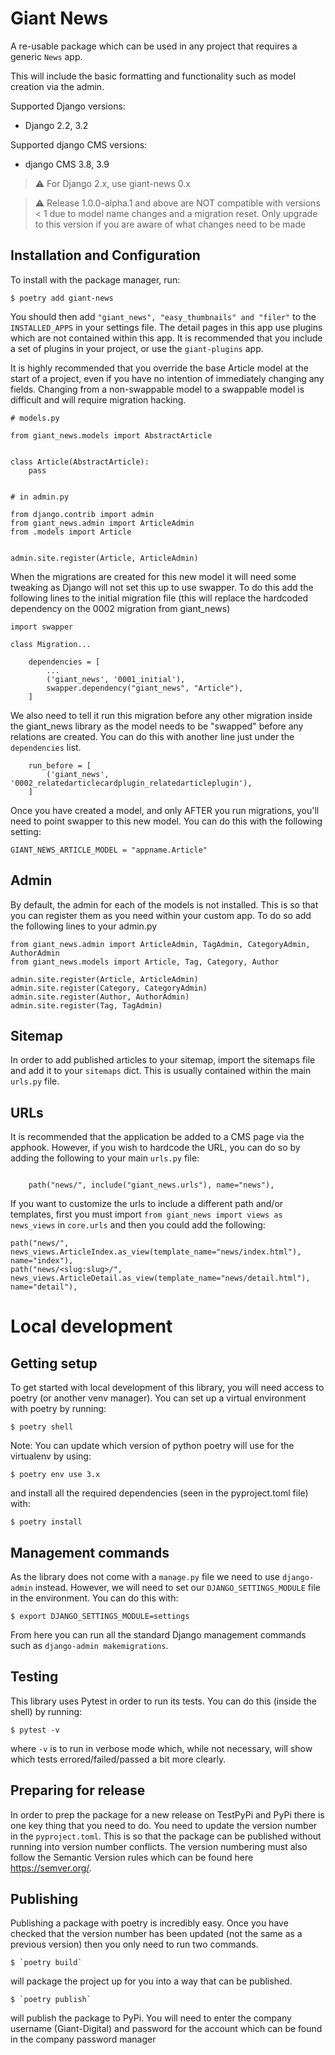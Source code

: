 # Giant News

A re-usable package which can be used in any project that requires a generic `News` app.

This will include the basic formatting and functionality such as model creation via the admin.

Supported Django versions:

- Django 2.2, 3.2

Supported django CMS versions:

- django CMS 3.8, 3.9

> &#x26a0;&#xfe0f; For Django 2.x, use giant-news 0.x

> &#x26a0;&#xfe0f; Release 1.0.0-alpha.1 and above are NOT compatible with
> versions < 1 due to model name changes and a migration reset. Only upgrade to
> this version if you are aware of what changes need to be made

## Installation and Configuration

To install with the package manager, run:

    $ poetry add giant-news

You should then add `"giant_news", "easy_thumbnails" and "filer"` to the `INSTALLED_APPS` in your settings file.
The detail pages in this app use plugins which are not contained within this app. It is recommended that you include a set of plugins in your project, or use the `giant-plugins` app.

It is highly recommended that you override the base Article model at the start
of a project, even if you have no intention of immediately changing any fields.
Changing from a non-swappable model to a swappable model is difficult and will require migration
hacking.

```
# models.py

from giant_news.models import AbstractArticle


class Article(AbstractArticle):
    pass


# in admin.py

from django.contrib import admin
from giant_news.admin import ArticleAdmin
from .models import Article


admin.site.register(Article, ArticleAdmin)

```

When the migrations are created for this new model it will need some tweaking as
Django will not set this up to use swapper. To do this add the following lines to
the initial migration file (this will replace the hardcoded dependency on the
0002 migration from giant_news)

```
import swapper

class Migration...

    dependencies = [
        ...
        ('giant_news', '0001_initial'),
        swapper.dependency("giant_news", "Article"),
    ]
```
We also need to tell it run this migration before any other migration inside the
giant_news library as the model needs to be "swapped" before any relations are
created. You can do this with another line just under the `dependencies` list.

```
    run_before = [
        ('giant_news', '0002_relatedarticlecardplugin_relatedarticleplugin'),
    ]
```
Once you have created a model, and only AFTER you run migrations, you'll need to
point swapper to this new model. You can do this with the following setting:

    GIANT_NEWS_ARTICLE_MODEL = "appname.Article"


## Admin
By default, the admin for each of the models is not installed. This is so that you can register them as you need within your custom app. To do so add the following lines to your admin.py

```
from giant_news.admin import ArticleAdmin, TagAdmin, CategoryAdmin, AuthorAdmin
from giant_news.models import Article, Tag, Category, Author

admin.site.register(Article, ArticleAdmin)
admin.site.register(Category, CategoryAdmin)
admin.site.register(Author, AuthorAdmin)
admin.site.register(Tag, TagAdmin)
```

## Sitemap

In order to add published articles to your sitemap, import the sitemaps file and add it to your `sitemaps` dict. This is usually contained within the main `urls.py` file.

## URLs

It is recommended that the application be added to a CMS page via the apphook. However, if you wish to hardcode the URL, you can do so by adding the following to your main `urls.py` file:

```

    path("news/", include("giant_news.urls"), name="news"),
```

If you want to customize the urls to include a different path and/or templates, first you must import `from giant_news import views as news_views` in `core.urls` and then you could add the following:

    path("news/", news_views.ArticleIndex.as_view(template_name="news/index.html"), name="index"),
    path("news/<slug:slug>/", news_views.ArticleDetail.as_view(template_name="news/detail.html"), name="detail"),

# Local development

## Getting setup

To get started with local development of this library, you will need access to poetry (or another venv manager). You can set up a virtual environment with poetry by running:

    $ poetry shell

Note: You can update which version of python poetry will use for the virtualenv by using:

    $ poetry env use 3.x

and install all the required dependencies (seen in the pyproject.toml file) with:

    $ poetry install


## Management commands

As the library does not come with a `manage.py` file we need to use `django-admin` instead. However, we will need to set our `DJANGO_SETTINGS_MODULE` file in the environment. You can do this with:  

    $ export DJANGO_SETTINGS_MODULE=settings

From here you can run all the standard Django management commands such as `django-admin makemigrations`.

## Testing

This library uses Pytest in order to run its tests. You can do this (inside the shell) by running:

    $ pytest -v

where `-v` is to run in verbose mode which, while not necessary, will show which tests errored/failed/passed a bit more clearly. 

## Preparing for release

In order to prep the package for a new release on TestPyPi and PyPi there is one key thing that you need to do. You need to update the version number in the `pyproject.toml`.
This is so that the package can be published without running into version number conflicts. The version numbering must also follow the Semantic Version rules which can be found here https://semver.org/.

## Publishing

Publishing a package with poetry is incredibly easy. Once you have checked that the version number has been updated (not the same as a previous version) then you only need to run two commands.

    $ `poetry build`

will package the project up for you into a way that can be published.

    $ `poetry publish`

will publish the package to PyPi. You will need to enter the company username (Giant-Digital) and password for the account which can be found in the company password manager
